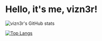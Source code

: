 # Hello, it's me, vizn3r!

![vizn3r's GitHub stats](https://github-readme-stats.vercel.app/api?username=vizn3r&show_icons=true&theme=outrun)

[![Top Langs](https://github-readme-stats.vercel.app/api/top-langs/?username=vizn3r)](https://github.com/anuraghazra/github-readme-stats)
